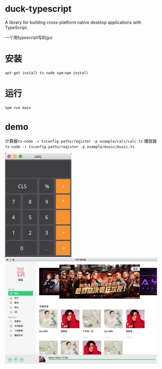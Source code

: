 # duck-typescript
A library for building cross-platform native desktop applications with TypeScript.

一个用typescript写的gui

# 安装
`apt-get install ts-node npm`
`npm install`

# 运行
`npm run main`

# demo
计算器`ts-node -r tsconfig-paths/register -p example/calc/calc.ts`
播放器`ts-node -r tsconfig-paths/register -p example/music/music.ts`

<img src="https://raw.githubusercontent.com/evilbinary/duck-typescript/master/screenshot/calc.png" width="220px" />

<img src="https://raw.githubusercontent.com/evilbinary/duck-typescript/master/screenshot/music.png" width="800px" />

